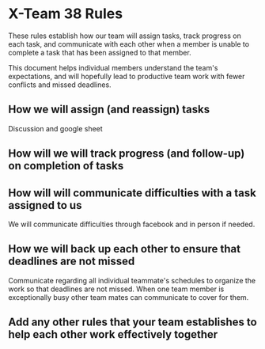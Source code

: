 # X-Team 38 Rules

These rules establish how our team will assign tasks,
track progress on each task, and communicate with each other 
when a member is unable to complete a task that has been assigned to that member.

This document helps individual members understand the team's expectations,
and will hopefully lead to productive team work with fewer conflicts
and missed deadlines.

## How we will assign (and reassign) tasks
Discussion and google sheet


## How will we will track progress (and follow-up) on completion of tasks



## How will will communicate difficulties with a task assigned to us
We will communicate difficulties through facebook and in person if needed.


## How we will back up each other to ensure that deadlines are not missed
  Communicate regarding all individual teammate's schedules to organize the work so that deadlines
  are not missed. When one team member is exceptionally busy other team mates can communicate to cover for them.


## Add any other rules that your team establishes to help each other work effectively together



